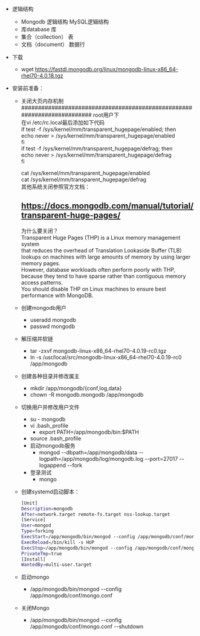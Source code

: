 - 逻辑结构
  - Mongodb 逻辑结构                         MySQL逻辑结构
  - 库database                                 库
  - 集合（collection）                          表
  - 文档（document）                            数据行
  
- 下载
  - wget https://fastdl.mongodb.org/linux/mongodb-linux-x86_64-rhel70-4.0.18.tgz  
- 安装前准备：  
  - 关闭大页内存机制   
    ########################################################################
    root用户下  
    在vi /etc/rc.local最后添加如下代码  
    if test -f /sys/kernel/mm/transparent_hugepage/enabled; then    
    echo never > /sys/kernel/mm/transparent_hugepage/enabled    
    fi  
    if test -f /sys/kernel/mm/transparent_hugepage/defrag; then  
    echo never > /sys/kernel/mm/transparent_hugepage/defrag  
    fi  
              
    cat  /sys/kernel/mm/transparent_hugepage/enabled          
    cat /sys/kernel/mm/transparent_hugepage/defrag    
    其他系统关闭参照官方文档：     

    https://docs.mongodb.com/manual/tutorial/transparent-huge-pages/  
    ---------------
    为什么要关闭？  
    Transparent Huge Pages (THP) is a Linux memory management system   
    that reduces the overhead of Translation Lookaside Buffer (TLB)   
    lookups on machines with large amounts of memory by using larger memory pages.  
    However, database workloads often perform poorly with THP,   
    because they tend to have sparse rather than contiguous memory access patterns.   
    You should disable THP on Linux machines to ensure best performance with MongoDB.  
  - 创建mongodb用户
    - useradd mongodb
    - passwd mongodb
  - 解压缩并软链
    - tar -zxvf mongodb-linux-x86_64-rhel70-4.0.19-rc0.tgz
    - ln -s /usr/local/src/mongodb-linux-x86_64-rhel70-4.0.19-rc0 /app/mongodb
  - 创建各种目录并修改属主
    - mkdir /app/mongodb/{conf,log,data}
    - chown -R mongodb.mongodb /app/mongodb
  - 切换用户并修改用户文件
    - su - mongodb
    - vi .bash_profile
      - export PATH=/app/mongodb/bin:$PATH
    - source .bash_profile
    - 启动mongodb服务
      - mongod --dbpath=/app/mongodb/data --logpath=/app/mongodb/log/mongodb.log --port=27017 --logappend --fork
    - 登录测试
      - mongo
  - 创建systemd启动脚本：
      ``` bash 
      [Unit]  
      Description=mongodb   
      After=network.target remote-fs.target nss-lookup.target
      [Service]
      User=mongod
      Type=forking
      ExecStart=/app/mongodb/bin/mongod --config /app/mongodb/conf/mongo.conf
      ExecReload=/bin/kill -s HUP 
      ExecStop=/app/mongodb/bin/mongod --config /app/mongodb/conf/mongo.conf --shutdown
      PrivateTmp=true  
      [Install]
      WantedBy=multi-user.target
      ```
  - 启动mongo
    - /app/mongodb/bin/mongod --config /app/mongodb/conf/mongo.conf
  - 关闭Mongo
    - /app/mongodb/bin/mongod --config /app/mongodb/conf/mongo.conf --shutdown
  
        
